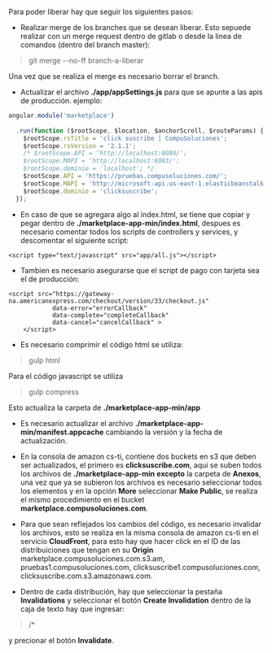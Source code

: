 Para poder liberar hay que seguir los siguientes pasos:
*  Realizar merge de los branches que se desean liberar. Esto sepuede realizar con un merge request dentro de gitlab o desde la linea de comandos (dentro del branch master):

> git merge --no-ff branch-a-liberar

 Una vez que se realiza el merge es necesario borrar el branch.

*  Actualizar el archivo **./app/appSettings.js** para que se apunte a las apis de producción. ejemplo: 

``` appSettings.js
angular.module('marketplace')
 
  .run(function ($rootScope, $location, $anchorScroll, $routeParams) {
    $rootScope.rsTitle = 'click suscribe | CompuSoluciones';
    $rootScope.rsVersion = '2.1.1';
    /* $rootScope.API = 'http://localhost:8080/';
    $rootScope.MAPI = 'http://localhost:8083/';
    $rootScope.dominio = 'localhost'; */
    $rootScope.API = 'https://pruebas.compusoluciones.com/';
    $rootScope.MAPI = 'http://microsoft-api.us-east-1.elasticbeanstalk.com/';
    $rootScope.dominio = 'clicksuscribe';
  });
```

*  En caso de que se agregara algo al index.html, se tiene que copiar y pegar dentro de **./marketplace-app-min/index.html**, despues es necesario comentar todos los scripts de controllers y services, y descomentar el siguiente script:

``` script
<script type="text/javascript" src="app/all.js"></script>
```

*  Tambien es necesario asegurarse que el script de pago con tarjeta sea el de producción:

``` tarjeta
<script src="https://gateway-na.americanexpress.com/checkout/version/33/checkout.js" 
            data-error="errorCallback"
            data-complete="completeCallback"
            data-cancel="cancelCallback" >
    </script>
```

*  Es necesario comprimir el código html se utiliza:

> gulp html

 Para el código javascript se utiliza

> gulp compress

 Esto actualiza la carpeta de **./marketplace-app-min/app**

*  Es necesario actualizar el archivo **./marketplace-app-min/manifest.appcache** cambiando la versión y la fecha de actualización.

*  En la consola de amazon cs-ti, contiene dos buckets en s3 que deben ser actualizados, el primero es **clicksuscribe.com**, aqui se suben todos los archivos de **./marketplace-app-min** **excepto** la carpeta de **Anexos**, una vez que ya se subieron los archivos es necesario seleccionar todos los elementos y en la opción **More** seleccionar **Make Public**, se realiza el mismo procedimiento en el bucket **marketplace.compusoluciones.com**.

*  Para que sean reflejados los cambios del código, es necesario invalidar los archivos, esto se realiza en la misma consola de amazon cs-ti en el servicio **CloudFront**, para esto hay que hacer click en el ID de las distribuiciones que tengan en su **Origin** marketplace.compusoluciones.com.s3.am, pruebas1.compusoluciones.com, clicksuscribe1.compusoluciones.com, clicksuscribe.com.s3.amazonaws.com. 

 * Dentro de cada distribución, hay que seleccionar la pestaña **Invalidations** y seleccionar el     botón **Create Invalidation** dentro de la caja de texto hay que ingresar:

>  /*

y precionar el botón **Invalidate**.

